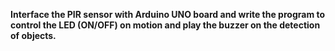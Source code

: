**Interface the PIR sensor with Arduino UNO board and write the program to control the LED (ON/OFF) on motion and play the buzzer on the detection of objects.**
